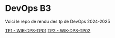 # DevOps B3

Voici le repo de rendu des tp de DevOps 2024-2025

[TP1 - WIK-DPS-TP01](/WIK-DPS-TP01)
[TP2 - WIK-DPS-TP02](/WIK-DPS-TP02)